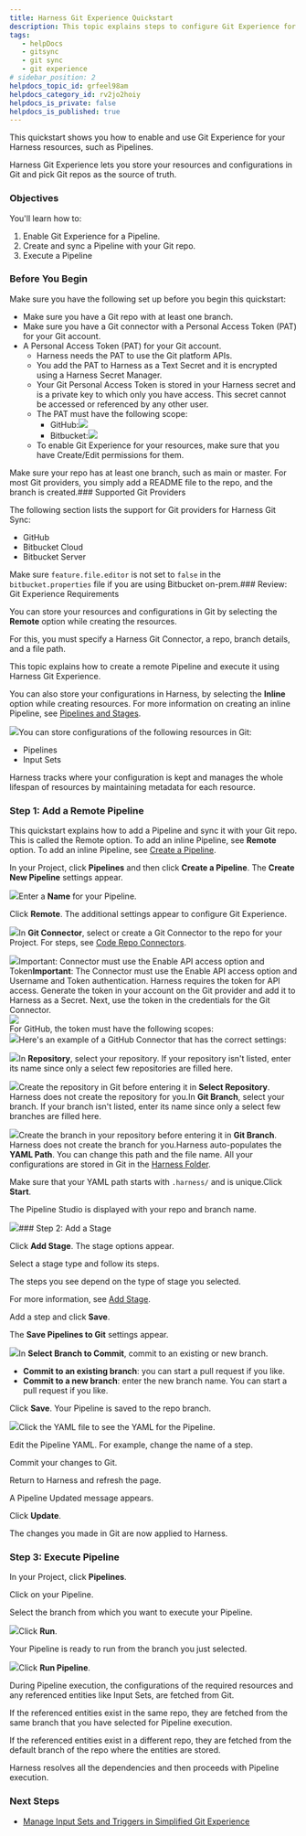 ```yaml
---
title: Harness Git Experience Quickstart
description: This topic explains steps to configure Git Experience for Harness Entities.
tags: 
   - helpDocs
   - gitsync
   - git sync
   - git experience
# sidebar_position: 2
helpdocs_topic_id: grfeel98am
helpdocs_category_id: rv2jo2hoiy
helpdocs_is_private: false
helpdocs_is_published: true
---
```


This quickstart shows you how to enable and use Git Experience for your Harness resources, such as Pipelines.

Harness Git Experience lets you store your resources and configurations in Git and pick Git repos as the source of truth.

### Objectives

You'll learn how to:

1. Enable Git Experience for a Pipeline.
2. Create and sync a Pipeline with your Git repo.
3. Execute a Pipeline

### Before You Begin

Make sure you have the following set up before you begin this quickstart:

* Make sure you have a Git repo with at least one branch.
* Make sure you have a Git connector with a Personal Access Token (PAT) for your Git account.​​
* A Personal Access Token (PAT) for your Git account.
	+ Harness needs the PAT to use the Git platform APIs.
	+ You add the PAT to Harness as a Text Secret and it is encrypted using a Harness Secret Manager.
	+ Your Git Personal Access Token is stored in your Harness secret and is a private key to which only you have access. This secret cannot be accessed or referenced by any other user.
	+ The PAT must have the following scope:
		- GitHub:![](https://files.helpdocs.io/i5nl071jo5/articles/grfeel98am/1654087594438/githubpatscope.png)
		- Bitbucket:![](https://files.helpdocs.io/i5nl071jo5/articles/grfeel98am/1654087621309/bitbucketpatscope.png)
	+ To enable Git Experience for your resources, make sure that you have Create/Edit permissions for them.​​

Make sure your repo has at least one branch, such as main or master. For most Git providers, you simply add a README file to the repo, and the branch is created.### Supported Git Providers

The following section lists the support for Git providers for Harness Git Sync:​

* GitHub
* Bitbucket Cloud
* Bitbucket Server

Make sure `feature.file.editor` is not set to `false` in the `bitbucket.properties` file if you are using Bitbucket on-prem.### Review: Git Experience Requirements

You can store your resources and configurations in Git by selecting the **Remote** option while creating the resources.

For this, you must specify a Harness Git Connector, a repo, branch details, and a file path.

This topic explains how to create a remote Pipeline and execute it using Harness Git Experience.

You can also store your configurations in Harness, by selecting the **Inline** option while creating resources. For more information on creating an inline Pipeline, see [Pipelines and Stages](/category/kncngmy17o-pipelines).

![](https://files.helpdocs.io/i5nl071jo5/articles/grfeel98am/1653566648845/screenshot-2022-05-26-at-5-33-22-pm.png)You can store configurations of the following resources in Git:

* Pipelines
* Input Sets

Harness tracks where your configuration is kept and manages the whole lifespan of resources by maintaining metadata for each resource.

### Step 1: Add a Remote Pipeline

This quickstart explains how to add a Pipeline and sync it with your Git repo. This is called the Remote option. To add an inline Pipeline, see **Remote** option. To add an inline Pipeline, see [Create a Pipeline](/article/2chyf1acil-add-a-stage#step_1_create_a_pipeline).

In your Project, click **Pipelines** and then click **Create a Pipeline**. The **Create New Pipeline** settings appear.

![](https://files.helpdocs.io/i5nl071jo5/articles/grfeel98am/1653382556094/screenshot-2022-05-24-at-2-24-49-pm.png)Enter a **Name** for your Pipeline.

Click **Remote**. The additional settings appear to configure Git Experience.

![](https://files.helpdocs.io/kw8ldg1itf/articles/grfeel98am/1657605642684/screenshot-2022-07-12-at-11-29-16-am.png)In **Git Connector**, select or create a Git Connector to the repo for your Project. For steps, see [Code Repo Connectors](/category/xyexvcc206-ref-source-repo-provider).

![](https://files.helpdocs.io/i5nl071jo5/articles/grfeel98am/1653547463404/screenshot-2022-05-26-at-12-13-41-pm.png)Important: Connector must use the Enable API access option and Token**Important**: The Connector must use the Enable API access option and Username and Token authentication. Harness requires the token for API access. Generate the token in your account on the Git provider and add it to Harness as a Secret. Next, use the token in the credentials for the Git Connector.​  
![](https://files.helpdocs.io/i5nl071jo5/articles/grfeel98am/1654228978563/git-hub-connector.png)  
For GitHub, the token must have the following scopes:  
![](https://files.helpdocs.io/i5nl071jo5/articles/grfeel98am/1654230836471/githubpatscope.png)Here's an example of a GitHub Connector that has the correct settings:​

![](https://files.helpdocs.io/i5nl071jo5/articles/grfeel98am/1654231477325/git-hub-connector.png)In **Repository**, select your repository. If your repository isn't listed, enter its name since only a select few repositories are filled here.

![](https://files.helpdocs.io/i5nl071jo5/articles/grfeel98am/1657087991228/screenshot-2022-07-06-at-11-39-26-am.png)Create the repository in Git before entering it in **Select Repository**. Harness does not create the repository for you.In **Git Branch**, select your branch. If your branch isn't listed, enter its name since only a select few branches are filled here.

![](https://files.helpdocs.io/i5nl071jo5/articles/grfeel98am/1657088069598/screenshot-2022-07-06-at-11-42-03-am.png)Create the branch in your repository before entering it in **Git Branch**. Harness does not create the branch for you.Harness auto-populates the **YAML Path**. You can change this path and the file name. All your configurations are stored in Git in the [Harness Folder](/article/utikdyxgfz-harness-git-experience-overview#harness_folder).

Make sure that your YAML path starts with `.harness/` and is unique.Click **Start**.

The Pipeline Studio is displayed with your repo and branch name.

![](https://files.helpdocs.io/i5nl071jo5/articles/grfeel98am/1653908215114/screenshot-2022-05-30-at-4-09-11-pm.png)### Step 2: Add a Stage

Click **Add Stage**. The stage options appear.

Select a stage type and follow its steps.

The steps you see depend on the type of stage you selected.​

For more information, see [Add Stage](/article/2chyf1acil-add-a-stage).

Add a step and click **Save**.

The **Save Pipelines to Git** settings appear.

![](https://files.helpdocs.io/i5nl071jo5/articles/grfeel98am/1653908424470/screenshot-2022-05-30-at-4-29-42-pm.png)In **Select Branch to Commit**, commit to an existing or new branch.

* **Commit to an existing branch**: you can start a pull request if you like.
* **Commit to a new branch**: enter the new branch name. You can start a pull request if you like.

Click **Save**. Your Pipeline is saved to the repo branch.

![](https://files.helpdocs.io/i5nl071jo5/articles/grfeel98am/1653908777146/screenshot-2022-05-30-at-4-31-02-pm.png)Click the YAML file to see the YAML for the Pipeline.

Edit the Pipeline YAML. For example, change the name of a step.

Commit your changes to Git.

Return to Harness and refresh the page.​

A Pipeline Updated message appears.

Click **Update**.

The changes you made in Git are now applied to Harness.​

### Step 3: Execute Pipeline

In your Project, click **Pipelines**.

Click on your Pipeline.

Select the branch from which you want to execute your Pipeline.

![](https://files.helpdocs.io/i5nl071jo5/articles/grfeel98am/1654488285946/screenshot-2022-06-06-at-9-32-20-am.png)Click **Run**.

Your Pipeline is ready to run from the branch you just selected.

![](https://files.helpdocs.io/i5nl071jo5/articles/grfeel98am/1654488730536/screenshot-2022-06-06-at-9-40-00-am.png)Click **Run Pipeline**.

During Pipeline execution, the configurations of the required resources and any referenced entities like Input Sets, are fetched from Git.

If the referenced entities exist in the same repo, they are fetched from the same branch that you have selected for Pipeline execution.​

If the referenced entities exist in a different repo, they are fetched from the default branch of the repo where the entities are stored.​

Harness resolves all the dependencies and then proceeds with Pipeline execution.​

### Next Steps

* [Manage Input Sets and Triggers in Simplified Git Experience​](/article/8tdwp6ntwz)

